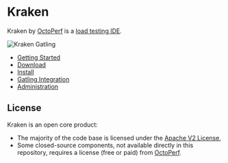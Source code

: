 # Kraken

Kraken by [OctoPerf](https://octoperf.com) is a [load testing IDE](https://kraken.octoperf.com/).

![Kraken Gatling](https://kraken.octoperf.com/img/gatling.png "Kraken Gatling")

* [Getting Started](https://kraken.octoperf.com/)
* [Download](https://kraken.octoperf.com/download/)
* [Install](https://kraken.octoperf.com/install/linux/)
* [Gatling Integration](https://kraken.octoperf.com/gatling/)
* [Administration](https://kraken.octoperf.com/administration/)


## License

Kraken is an open core product:

* The majority of the code base is licensed under the [Apache V2 License](https://www.apache.org/licenses/LICENSE-2.0),
* Some closed-source components, not available directly in this repository, requires a license (free or paid) from [OctoPerf](https://octoperf.com).


